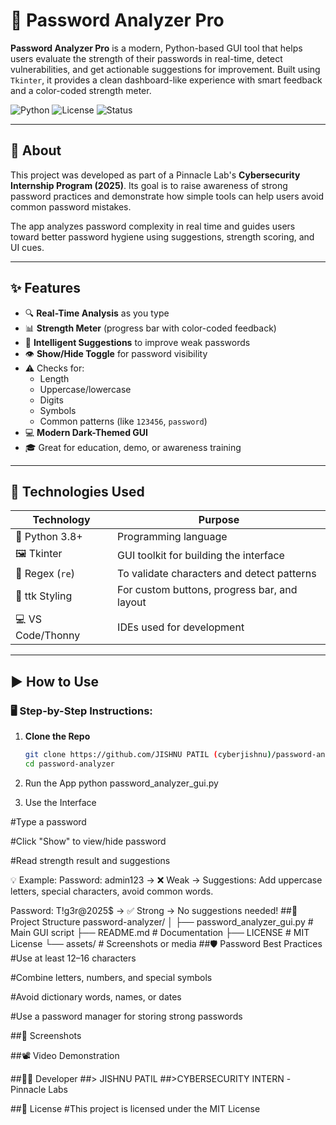 # 🔐 Password Analyzer Pro

**Password Analyzer Pro** is a modern, Python-based GUI tool that helps users evaluate the strength of their passwords in real-time, detect vulnerabilities, and get actionable suggestions for improvement. Built using `Tkinter`, it provides a clean dashboard-like experience with smart feedback and a color-coded strength meter.

![Python](https://img.shields.io/badge/Python-3.8%2B-blue?logo=python)
![License](https://img.shields.io/badge/license-MIT-blue.svg)
![Status](https://img.shields.io/badge/Project-Active-brightgreen)

---

## 📘 About

This project was developed as part of a Pinnacle Lab's **Cybersecurity Internship Program (2025)**. Its goal is to raise awareness of strong password practices and demonstrate how simple tools can help users avoid common password mistakes.

The app analyzes password complexity in real time and guides users toward better password hygiene using suggestions, strength scoring, and UI cues.

---

## ✨ Features

- 🔍 **Real-Time Analysis** as you type
- 📊 **Strength Meter** (progress bar with color-coded feedback)
- 🧠 **Intelligent Suggestions** to improve weak passwords
- 👁️ **Show/Hide Toggle** for password visibility
- ⚠️ Checks for:
  - Length
  - Uppercase/lowercase
  - Digits
  - Symbols
  - Common patterns (like `123456`, `password`)
- 💻 **Modern Dark-Themed GUI**
- 🎓 Great for education, demo, or awareness training

---

## 🧰 Technologies Used

| Technology       | Purpose                                         |
|------------------|--------------------------------------------------|
| 🐍 Python 3.8+     | Programming language                            |
| 🖼 Tkinter         | GUI toolkit for building the interface          |
| 🔡 Regex (`re`)    | To validate characters and detect patterns      |
| 🎨 ttk Styling     | For custom buttons, progress bar, and layout    |
| 💻 VS Code/Thonny | IDEs used for development                       |

---

## ▶️ How to Use

### 🖥️ Step-by-Step Instructions:

1. **Clone the Repo**
   ```bash
   git clone https://github.com/JISHNU PATIL (cyberjishnu)/password-analyzer.git
   cd password-analyzer
 2.  Run the App
python password_analyzer_gui.py

3. Use the Interface

#Type a password

#Click "Show" to view/hide password

#Read strength result and suggestions

💡 Example:
Password: admin123
→ ❌ Weak
→ Suggestions: Add uppercase letters, special characters, avoid common words.

Password: T!g3r@2025$
→ ✅ Strong
→ No suggestions needed!
##📂 Project Structure
password-analyzer/
│
├── password_analyzer_gui.py   # Main GUI script
├── README.md                  # Documentation
├── LICENSE                    # MIT License
└── assets/                    # Screenshots or media
##🛡 Password Best Practices
 #Use at least 12–16 characters

#Combine letters, numbers, and special symbols

#Avoid dictionary words, names, or dates

#Use a password manager for storing strong passwords

##📸 Screenshots

##📽 Video Demonstration


##👨‍💻 Developer
##> JISHNU PATIL
##>CYBERSECURITY  INTERN -Pinnacle Labs

##📜 License
#This project is licensed under the MIT License






